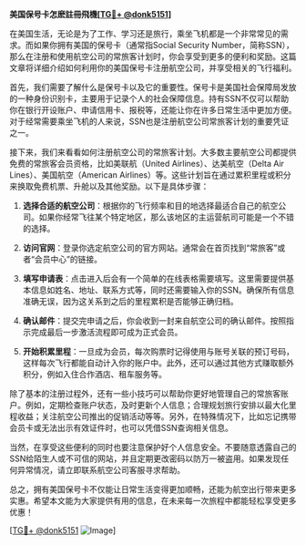 **美国保号卡怎麽註冊飛機[[TG💪+ @donk5151](https://t.me/s/donk5151)]**

在美国生活，无论是为了工作、学习还是旅行，乘坐飞机都是一个非常常见的需求。而如果你拥有美国的保号卡（通常指Social Security Number，简称SSN），那么在注册和使用航空公司的常旅客计划时，你会享受到更多的便利和奖励。这篇文章将详细介绍如何利用你的美国保号卡注册航空公司，并享受相关的飞行福利。

首先，我们需要了解什么是保号卡以及它的重要性。保号卡是美国社会保障局发放的一种身份识别卡，主要用于记录个人的社会保障信息。持有SSN不仅可以帮助你在银行开设账户、申请信用卡、报税等，还能让你在许多日常生活中更加方便。对于经常需要乘坐飞机的人来说，SSN也是注册航空公司常旅客计划的重要凭证之一。

接下来，我们来看看如何注册航空公司的常旅客计划。大多数主要航空公司都提供免费的常旅客会员资格，比如美联航（United Airlines）、达美航空（Delta Air Lines）、美国航空（American Airlines）等。这些计划旨在通过累积里程或积分来换取免费机票、升舱以及其他奖励。以下是具体步骤：

1. **选择合适的航空公司**：根据你的飞行频率和目的地选择最适合自己的航空公司。如果你经常飞往某个特定地区，那么该地区的主运营航司可能是一个不错的选择。

2. **访问官网**：登录你选定航空公司的官方网站。通常会在首页找到“常旅客”或者“会员中心”的链接。

3. **填写申请表**：点击进入后会有一个简单的在线表格需要填写。这里需要提供基本信息如姓名、地址、联系方式等，同时还需要输入你的SSN。确保所有信息准确无误，因为这关系到之后的里程累积是否能够正确归档。

4. **确认邮件**：提交完申请之后，你会收到一封来自航空公司的确认邮件。按照指示完成最后一步激活流程即可成为正式会员。

5. **开始积累里程**：一旦成为会员，每次购票时记得使用与账号关联的预订号码，这样每次飞行都能自动计入你的账户中。此外，还可以通过其他方式赚取额外积分，例如入住合作酒店、租车服务等。

除了基本的注册过程外，还有一些小技巧可以帮助你更好地管理自己的常旅客账户。例如，定期检查账户状态，及时更新个人信息；合理规划旅行安排以最大化里程收益；关注航空公司推出的促销活动等等。另外，在特殊情况下，比如忘记携带会员卡或无法出示有效证件时，也可以凭借SSN查询相关信息。

当然，在享受这些便利的同时也要注意保护好个人信息安全。不要随意透露自己的SSN给陌生人或不可信的网站，并且定期更改密码以防万一被盗用。如果发现任何异常情况，请立即联系航空公司客服寻求帮助。

总之，拥有美国保号卡不仅能让日常生活变得更加顺畅，还能为航空出行带来更多实惠。希望本文能为大家提供有用的信息，在未来每一次旅程中都能轻松享受更多优惠！

[[TG💪+ @donk5151](https://t.me/s/donk5151) ![Image](https://i.postimg.cc/rwNCRYN7/Snipaste-2025-04-30-17-27-05.png)]